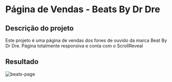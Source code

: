 <h1>Página de Vendas - Beats By Dr Dre</h1>

<h2>Descrição do projeto</h2>

<p>Este projeto é uma página de vendas dos fones de ouvido da marca Beat By Dr Dre. Página totalmente responsiva e conta com o ScrollReveal</p>

<h2>Resultado</h2>

![beats-page](https://github.com/alexfilhoo/beats-page/assets/97108107/54a92139-a7d6-4ad2-b6ab-261fa68b7252)
